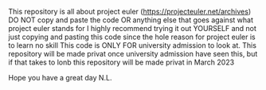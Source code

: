 This repository is all about project euler (https://projecteuler.net/archives)
DO NOT copy and paste the code OR anything else that goes against what project euler stands for
I highly recommend trying it out YOURSELF and not just copying and pasting this code since the hole reason for project euler is to learn no skill
This code is ONLY FOR university admission to look at.
This repository will be made privat once university admission have seen this, but if that takes to lonb this repository will be made privat in March 2023

Hope you have a great day
N.L.
